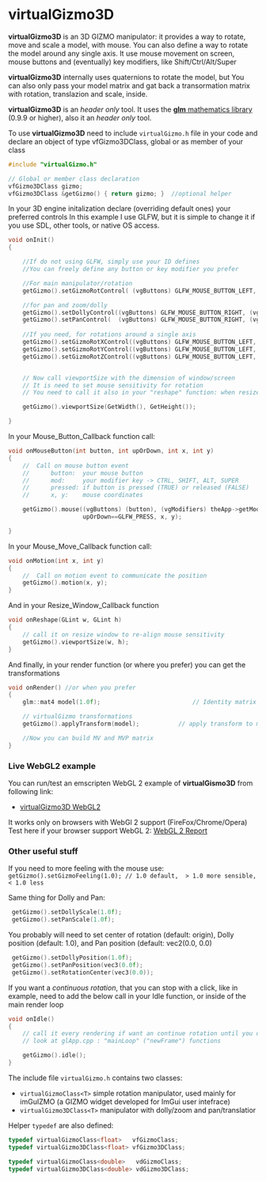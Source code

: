 # virtualGizmo3D
**virtualGizmo3D** is an 3D GIZMO manipulator: it provides a way to rotate, move and scale a model, with mouse.
You can also define a way to rotate the model around any single axis.
It use mouse movement on screen, mouse buttons and (eventually) key modifiers, like Shift/Ctrl/Alt/Super

**virtualGizmo3D** internally uses quaternions to rotate the model, but You can also only pass your model matrix and gat back a transormation matrix with rotation, translazion and scale, inside.

**virtualGizmo3D** is an *header only* tool. 
It uses the [**glm** mathematics library](https://github.com/g-truc/glm) (0.9.9 or higher), also it an *header only* tool.


To use **virtualGizmo3D** need to include `virtualGizmo.h` file in your code and declare an object of type vfGizmo3DClass, global or as member of your class 

```cpp
#include "virtualGizmo.h"

// Global or member class declaration
vfGizmo3DClass gizmo; 
vfGizmo3DClass &getGizmo() { return gizmo; }  //optional helper
```

In your 3D engine initalization declare (overriding default ones) your preferred controls
In this example I use GLFW, but it is simple to change it if you use SDL, other tools, or native OS access.

```cpp
void onInit()
{

    //If do not using GLFW, simply use your ID defines 
    //You can freely define any button or key modifier you prefer

    //For main manipulator/rotation
    getGizmo().setGizmoRotControl( (vgButtons) GLFW_MOUSE_BUTTON_LEFT, (vgModifiers) 0 /* evNoModifier */ );

    //for pan and zoom/dolly
    getGizmo().setDollyControl((vgButtons) GLFW_MOUSE_BUTTON_RIGHT, (vgModifiers) GLFW_MOD_CONTROL|GLFW_MOD_SHIFT);
    getGizmo().setPanControl(  (vgButtons) GLFW_MOUSE_BUTTON_RIGHT, (vgModifiers) 0);
    
    //If you need, for rotations around a single axis
    getGizmo().setGizmoRotXControl((vgButtons) GLFW_MOUSE_BUTTON_LEFT, (vgModifiers) GLFW_MOD_SHIFT);
    getGizmo().setGizmoRotYControl((vgButtons) GLFW_MOUSE_BUTTON_LEFT, (vgModifiers) GLFW_MOD_CONTROL);
    getGizmo().setGizmoRotZControl((vgButtons) GLFW_MOUSE_BUTTON_LEFT, (vgModifiers) GLFW_MOD_ALT | GLFW_MOD_SUPER);


    // Now call viewportSize with the dimension of window/screen
    // It is need to set mouse sensitivity for rotation
    // You need to call it also in your "reshape" function: when resize the window (look below)

    getGizmo().viewportSize(GetWidth(), GetHeight());

}    
```

In your Mouse_Button_Callback function call:
```cpp
void onMouseButton(int button, int upOrDown, int x, int y)
{
    //  Call on mouse button event
    //      button:  your mouse button
    //      mod:     your modifier key -> CTRL, SHIFT, ALT, SUPER
    //      pressed: if button is pressed (TRUE) or released (FALSE)
    //      x, y:    mouse coordinates

    getGizmo().mouse((vgButtons) (button), (vgModifiers) theApp->getModifier(), 
                     upOrDown==GLFW_PRESS, x, y);

}
```

In your Mouse_Move_Callback function call:
```cpp
void onMotion(int x, int y)
{
    //  Call on motion event to communicate the position
    getGizmo().motion(x, y);
}
```

And in your Resize_Window_Callback function 
```cpp
void onReshape(GLint w, GLint h)
{
    // call it on resize window to re-align mouse sensitivity
    getGizmo().viewportSize(w, h);
}
```

And finally, in your render function (or where you prefer) you can get the transformations
```cpp
void onRender() //or when you prefer
{
    glm::mat4 model(1.0f);                          // Identity matrix

    // virtualGizmo transformations
    getGizmo().applyTransform(model);           // apply transform to matrix model

    //Now you can build MV and MVP matrix
}
```

 
### Live WebGL2 example
You can run/test an emscripten WebGL 2 example of **virtualGismo3D** from following link:
- [virtualGizmo3D WebGL2](michelemorrone.eu/emscripten/oglGizmo/oglGizmo.html)

It works only on browsers with WebGl 2 support (FireFox/Chrome/Opera)
Test here if your browser support WebGL 2: [WebGL 2 Report](http://webglreport.com/?v=2)


### Other useful stuff

If you need to more feeling with the mouse use:
`getGizmo().setGizmoFeeling(1.0); // 1.0 default,  > 1.0 more sensible, < 1.0 less`

Same thing for Dolly and Pan:

```cpp
 getGizmo().setDollyScale(1.0f);
 getGizmo().setPanScale(1.0f);
```
You probably will need to set center of rotation (default: origin), Dolly position (default: 1.0), and Pan position (default: vec2(0.0, 0.0)

```cpp
 getGizmo().setDollyPosition(1.0f); 
 getGizmo().setPanPosition(vec3(0.0f);
 getGizmo().setRotationCenter(vec3(0.0));
```

If you want a *continuous rotation*, that you can stop with a click, like in example, need to add the below call in your Idle function, or inside of the main render loop

```cpp
void onIdle()
{
    // call it every rendering if want an continue rotation until you do not click on screen
    // look at glApp.cpp : "mainLoop" ("newFrame") functions

    getGizmo().idle();
}
```

The include file `virtualGizmo.h` contains two classes:
- `virtualGizmoClass<T>` simple rotation manipulator, used mainly for imGuIZMO (a GIZMO widget developed for ImGui user intefrace)
- `virtualGizmo3DClass<T>` manipulator with dolly/zoom and pan/translatior

Helper `typedef` are also defined:
```cpp
typedef virtualGizmoClass<float>   vfGizmoClass;
typedef virtualGizmo3DClass<float> vfGizmo3DClass;

typedef virtualGizmoClass<double>   vdGizmoClass;
typedef virtualGizmo3DClass<double> vdGizmo3DClass;
```
